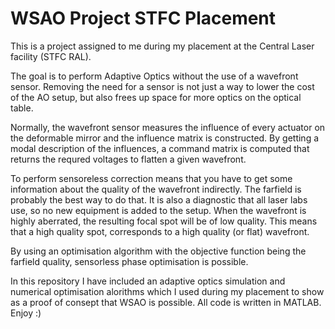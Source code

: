 # WSAO Project STFC Placement
This is a project assigned to me during my placement at the Central Laser facility (STFC RAL).

The goal is to perform Adaptive Optics without the use of a wavefront sensor. Removing the need for a sensor is not just
a way to lower the cost of the AO setup, but also frees up space for more optics on the optical table.

Normally, the wavefront sensor measures the influence of every actuator on the deformable mirror and the influence matrix is constructed.
By getting a modal description of the influences, a command matrix is computed that returns the requred voltages to flatten a given
wavefront.

To perform sensoreless correction means that you have to get some information about the quality of the wavefront indirectly. The farfield
is probably the best way to do that. It is also a diagnostic that all laser labs use, so no new equipment is added to the setup.
When the wavefront is highly aberrated, the resulting focal spot will be of low quality. This means that a high quality spot, corresponds
to a high quality (or flat) wavefront.

By using an optimisation algorithm with the objective function being the farfield quality, sensorless phase optimisation is possible.

In this repository I have included an adaptive optics simulation and numerical optimisation alorithms which I used during my placement to
show as a proof of consept that WSAO is possible. All code is written in MATLAB. Enjoy :)
